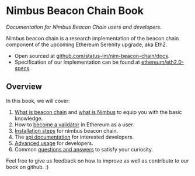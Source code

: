 # Nimbus Beacon Chain Book

_Documentation for Nimbus Beacon Chain users and developers._

Nimbus beacon chain is a research implementation of the beacon chain component of the upcoming Ethereum Serenity upgrade, aka Eth2. 

- Open sourced at [github.com/status-im/nim-beacon-chain/docs](github.com/status-im/nim-beacon-chain/docs).
- Specification of our implementation can be found at [ethereum/eth2.0-specs](https://github.com/ethereum/eth2.0-specs/tree/v0.11.1#phase-0).

## Overview
In this book, we will cover:
1. [What is beacon chain](./beacon-chain.md) and [what is Nimbus](./nimbus.md) to equip you with the basic knowledge. 
2. How to [become a validator](./validator.md) in Ethereum as a user. 
3. [Installation steps](./install.md) for nimbus beacon chain.
4. The [api documentation](./api.md) for interested developers.
5. [Advanced usage](./advanced.md) for developers.  
6. Common [questions and answers](./faq.md) to satisfy your curiosity. 


Feel free to give us feedback on how to improve as well as contribute to our book on github. :)

